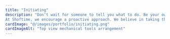 ```yaml
---
title: "Initiating"
description: "Don’t wait for someone to tell you what to do. Be your own fire.
At Shoftime, we encourage a proactive approach. We believe in taking the initiative and being self-driven, rather than waiting for direction. Our team members are empowered to take action, innovate, and lead with enthusiasm, contributing to dynamic and effective project outcomes."
cardImage: "@/images/portfolio/initiating.png"
cardImageAlt: "Top view mechanical tools arrangement"
---
```

